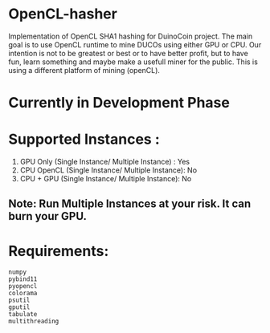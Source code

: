 # OpenCL-hasher
Implementation of OpenCL SHA1 hashing for DuinoCoin project. The main goal is to use OpenCL runtime to mine DUCOs using either GPU or CPU. Our intention is not to be greatest or best or to have better profit, but to have fun, learn something and maybe make a usefull miner for the public. This is using a different platform of mining (openCL).

# Currently in Development Phase

# Supported Instances : 
1. GPU Only (Single Instance/ Multiple Instance) : Yes
2. CPU OpenCL (Single Instance/ Multiple Instance): No
3. CPU + GPU (Single Instance/ Multiple Instance): No

## Note: Run Multiple Instances at your risk. It can burn your GPU.
# Requirements:

    numpy
    pybind11
    pyopencl
    colorama
    psutil
    gputil
    tabulate
    multithreading
